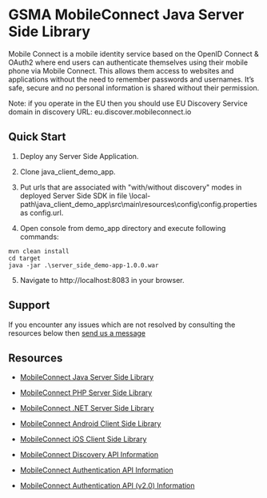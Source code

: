 GSMA MobileConnect Java Server Side Library
==============================================================================================================

Mobile Connect is a mobile identity service based on the OpenID Connect & OAuth2 where end users can authenticate themselves using their mobile phone via Mobile Connect. This allows them access to websites and applications without the need to remember passwords and usernames. It’s safe, secure and no personal information is shared without their permission.

Note: if you operate in the EU then you should use EU Discovery Service domain in discovery URL: eu.discover.mobileconnect.io

## Quick Start

1. Deploy any Server Side Application.

2. Clone java_client_demo_app.

3. Put urls that are associated with "with/without discovery" modes in deployed Server Side SDK in file \local-path\java_client_demo_app\src\main\resources\config\config.properties as config.url.

4. Open console from demo_app directory and execute following commands:

```posh
mvn clean install
cd target
java -jar .\server_side_demo-app-1.0.0.war
```

5. Navigate to http://localhost:8083 in your browser.

## Support

If you encounter any issues which are not resolved by consulting the resources below then [send us a message](https://developer.mobileconnect.io/content/contact-us)

## Resources

- [MobileConnect Java Server Side Library](https://developer.mobileconnect.io/mobile-connect-java-sdk)
- [MobileConnect PHP Server Side Library](https://developer.mobileconnect.io/mobile-connect-php-sdk)
- [MobileConnect .NET Server Side Library](https://developer.mobileconnect.io/mobile-connect-dotnet-sdk)
- [MobileConnect Android Client Side Library](https://developer.mobileconnect.io/mobile-connect-library-for-android)
- [MobileConnect iOS Client Side Library](https://developer.mobileconnect.io/mobile-connect-library-for-ios)

- [MobileConnect Discovery API Information](https://developer.mobileconnect.io/discovery-api)
- [MobileConnect Authentication API Information](https://developer.mobileconnect.io/mobile-connect-api)
- [MobileConnect Authentication API (v2.0) Information](https://developer.mobileconnect.io/mobile-connect-profile-v2-0)
